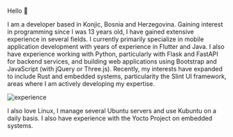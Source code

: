 Hello 👋

I am a developer based in Konjic, Bosnia and Herzegovina. Gaining interest in programming since I was 13 years old, I have gained extensive experience in several fields.
I currently primarily specialize in mobile application development with years of experience in Flutter and Java. I also have experience 
working with Python, particularly with Flask and FastAPI for backend services, and building web applications using Bootstrap 
and JavaScript (with jQuery or Three.js). Recently, my interests have expanded to include Rust and embedded systems,
particularity the Slint UI framework, areas where I am actively developing my expertise.

![experience](https://github.com/voloder/voloder/assets/110066198/d4474f66-0cab-4639-ad9e-1755542028ac)

I also love Linux, I manage several Ubuntu servers and use Kubuntu on a daily basis. I also have experience with the Yocto Project on embedded systems.
